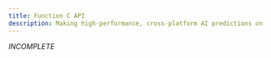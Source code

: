```yaml
---
title: Function C API
description: Making high-performance, cross-platform AI predictions on device.
---
```


*INCOMPLETE*